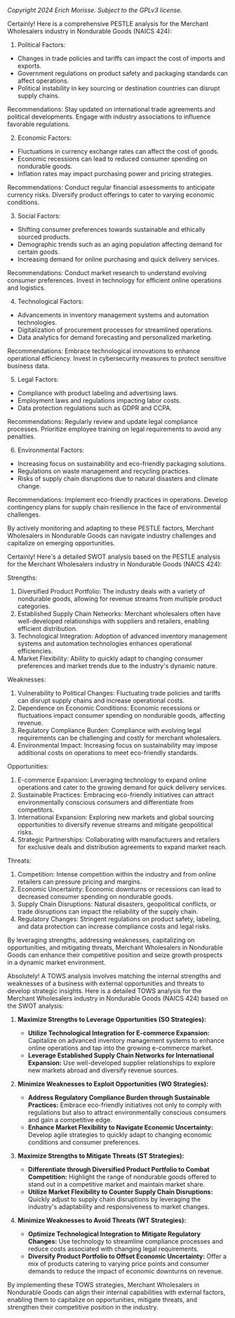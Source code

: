 *Copyright 2024 Erich Morisse.  Subject to the GPLv3 license.*


Certainly! Here is a comprehensive PESTLE analysis for the Merchant Wholesalers industry in Nondurable Goods (NAICS 424):

1. Political Factors:
- Changes in trade policies and tariffs can impact the cost of imports and exports.
- Government regulations on product safety and packaging standards can affect operations.
- Political instability in key sourcing or destination countries can disrupt supply chains.

Recommendations: Stay updated on international trade agreements and political developments. Engage with industry associations to influence favorable regulations.

2. Economic Factors:
- Fluctuations in currency exchange rates can affect the cost of goods.
- Economic recessions can lead to reduced consumer spending on nondurable goods.
- Inflation rates may impact purchasing power and pricing strategies.

Recommendations: Conduct regular financial assessments to anticipate currency risks. Diversify product offerings to cater to varying economic conditions.

3. Social Factors:
- Shifting consumer preferences towards sustainable and ethically sourced products.
- Demographic trends such as an aging population affecting demand for certain goods.
- Increasing demand for online purchasing and quick delivery services.

Recommendations: Conduct market research to understand evolving consumer preferences. Invest in technology for efficient online operations and logistics.

4. Technological Factors:
- Advancements in inventory management systems and automation technologies.
- Digitalization of procurement processes for streamlined operations.
- Data analytics for demand forecasting and personalized marketing.

Recommendations: Embrace technological innovations to enhance operational efficiency. Invest in cybersecurity measures to protect sensitive business data.

5. Legal Factors:
- Compliance with product labeling and advertising laws.
- Employment laws and regulations impacting labor costs.
- Data protection regulations such as GDPR and CCPA.

Recommendations: Regularly review and update legal compliance processes. Prioritize employee training on legal requirements to avoid any penalties.

6. Environmental Factors:
- Increasing focus on sustainability and eco-friendly packaging solutions.
- Regulations on waste management and recycling practices.
- Risks of supply chain disruptions due to natural disasters and climate change.

Recommendations: Implement eco-friendly practices in operations. Develop contingency plans for supply chain resilience in the face of environmental challenges.

By actively monitoring and adapting to these PESTLE factors, Merchant Wholesalers in Nondurable Goods can navigate industry challenges and capitalize on emerging opportunities.

Certainly! Here's a detailed SWOT analysis based on the PESTLE analysis for the Merchant Wholesalers industry in Nondurable Goods (NAICS 424):

Strengths:
1. Diversified Product Portfolio: The industry deals with a variety of nondurable goods, allowing for revenue streams from multiple product categories.
2. Established Supply Chain Networks: Merchant wholesalers often have well-developed relationships with suppliers and retailers, enabling efficient distribution.
3. Technological Integration: Adoption of advanced inventory management systems and automation technologies enhances operational efficiencies.
4. Market Flexibility: Ability to quickly adapt to changing consumer preferences and market trends due to the industry's dynamic nature.

Weaknesses:
1. Vulnerability to Political Changes: Fluctuating trade policies and tariffs can disrupt supply chains and increase operational costs.
2. Dependence on Economic Conditions: Economic recessions or fluctuations impact consumer spending on nondurable goods, affecting revenue.
3. Regulatory Compliance Burden: Compliance with evolving legal requirements can be challenging and costly for merchant wholesalers.
4. Environmental Impact: Increasing focus on sustainability may impose additional costs on operations to meet eco-friendly standards.

Opportunities:
1. E-commerce Expansion: Leveraging technology to expand online operations and cater to the growing demand for quick delivery services.
2. Sustainable Practices: Embracing eco-friendly initiatives can attract environmentally conscious consumers and differentiate from competitors.
3. International Expansion: Exploring new markets and global sourcing opportunities to diversify revenue streams and mitigate geopolitical risks.
4. Strategic Partnerships: Collaborating with manufacturers and retailers for exclusive deals and distribution agreements to expand market reach.

Threats:
1. Competition: Intense competition within the industry and from online retailers can pressure pricing and margins.
2. Economic Uncertainty: Economic downturns or recessions can lead to decreased consumer spending on nondurable goods.
3. Supply Chain Disruptions: Natural disasters, geopolitical conflicts, or trade disruptions can impact the reliability of the supply chain.
4. Regulatory Changes: Stringent regulations on product safety, labeling, and data protection can increase compliance costs and legal risks.

By leveraging strengths, addressing weaknesses, capitalizing on opportunities, and mitigating threats, Merchant Wholesalers in Nondurable Goods can enhance their competitive position and seize growth prospects in a dynamic market environment.

Absolutely! A TOWS analysis involves matching the internal strengths and weaknesses of a business with external opportunities and threats to develop strategic insights. Here is a detailed TOWS analysis for the Merchant Wholesalers industry in Nondurable Goods (NAICS 424) based on the SWOT analysis:

1. **Maximize Strengths to Leverage Opportunities (SO Strategies):**
   - **Utilize Technological Integration for E-commerce Expansion:** Capitalize on advanced inventory management systems to enhance online operations and tap into the growing e-commerce market.
   - **Leverage Established Supply Chain Networks for International Expansion:** Use well-developed supplier relationships to explore new markets abroad and diversify revenue sources.

2. **Minimize Weaknesses to Exploit Opportunities (WO Strategies):**
   - **Address Regulatory Compliance Burden through Sustainable Practices:** Embrace eco-friendly initiatives not only to comply with regulations but also to attract environmentally conscious consumers and gain a competitive edge.
   - **Enhance Market Flexibility to Navigate Economic Uncertainty:** Develop agile strategies to quickly adapt to changing economic conditions and consumer preferences.

3. **Maximize Strengths to Mitigate Threats (ST Strategies):**
   - **Differentiate through Diversified Product Portfolio to Combat Competition:** Highlight the range of nondurable goods offered to stand out in a competitive market and maintain market share.
   - **Utilize Market Flexibility to Counter Supply Chain Disruptions:** Quickly adjust to supply chain disruptions by leveraging the industry's adaptability and responsiveness to market changes.

4. **Minimize Weaknesses to Avoid Threats (WT Strategies):**
   - **Optimize Technological Integration to Mitigate Regulatory Changes:** Use technology to streamline compliance processes and reduce costs associated with changing legal requirements.
   - **Diversify Product Portfolio to Offset Economic Uncertainty:** Offer a mix of products catering to varying price points and consumer demands to reduce the impact of economic downturns on revenue.

By implementing these TOWS strategies, Merchant Wholesalers in Nondurable Goods can align their internal capabilities with external factors, enabling them to capitalize on opportunities, mitigate threats, and strengthen their competitive position in the industry.

